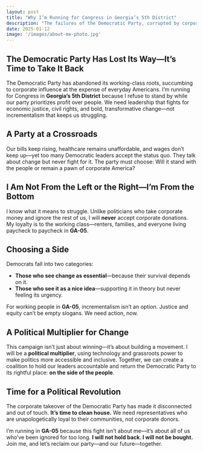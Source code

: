 ```yaml
---
layout: post
title: "Why I’m Running for Congress in Georgia’s 5th District"
description: "The failures of the Democratic Party, corrupted by corporate influence, have pushed me to fight for its return to its roots."
date: 2025-01-12
image: '/images/about-me-photo.jpg'
---
```


## **The Democratic Party Has Lost Its Way—It’s Time to Take It Back**  

The Democratic Party has abandoned its working-class roots, succumbing to corporate influence at the expense of everyday Americans. I’m running for Congress in **Georgia’s 5th District** because I refuse to stand by while our party prioritizes profit over people. We need leadership that fights for economic justice, civil rights, and bold, transformative change—not incrementalism that keeps us struggling.  

## **A Party at a Crossroads**  

Our bills keep rising, healthcare remains unaffordable, and wages don’t keep up—yet too many Democratic leaders accept the status quo. They talk about change but never fight for it. The party must choose: Will it stand with the people or remain a pawn of corporate America?  

## **I Am Not From the Left or the Right—I’m From the Bottom**  

I know what it means to struggle. Unlike politicians who take corporate money and ignore the rest of us, I will **never** accept corporate donations. My loyalty is to the working class—renters, families, and everyone living paycheck to paycheck in **GA-05**.  

## **Choosing a Side**  

Democrats fall into two categories:  

- **Those who see change as essential**—because their survival depends on it.  
- **Those who see it as a nice idea**—supporting it in theory but never feeling its urgency.  

For working people in **GA-05**, incrementalism isn’t an option. Justice and equity can’t be empty slogans. We need action, now.  

## **A Political Multiplier for Change**  

This campaign isn’t just about winning—it’s about building a movement. I will be a **political multiplier**, using technology and grassroots power to make politics more accessible and inclusive. Together, we can create a coalition to hold our leaders accountable and return the Democratic Party to its rightful place: **on the side of the people**.  

## **Time for a Political Revolution**  

The corporate takeover of the Democratic Party has made it disconnected and out of touch. **It’s time to clean house.** We need representatives who are unapologetically loyal to their communities, not corporate donors.  

I’m running in **GA-05** because this fight isn’t about me—it’s about all of us who’ve been ignored for too long. **I will not hold back. I will not be bought.** Join me, and let’s reclaim our party—and our future—together.